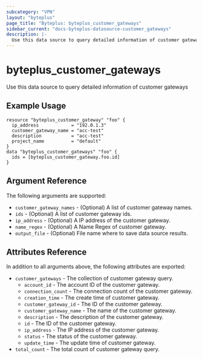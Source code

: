 ```yaml
---
subcategory: "VPN"
layout: "byteplus"
page_title: "Byteplus: byteplus_customer_gateways"
sidebar_current: "docs-byteplus-datasource-customer_gateways"
description: |-
  Use this data source to query detailed information of customer gateways
---
```

# byteplus_customer_gateways
Use this data source to query detailed information of customer gateways
## Example Usage
```hcl
resource "byteplus_customer_gateway" "foo" {
  ip_address            = "192.0.1.3"
  customer_gateway_name = "acc-test"
  description           = "acc-test"
  project_name          = "default"
}
data "byteplus_customer_gateways" "foo" {
  ids = [byteplus_customer_gateway.foo.id]
}
```
## Argument Reference
The following arguments are supported:
* `customer_gateway_names` - (Optional) A list of customer gateway names.
* `ids` - (Optional) A list of customer gateway ids.
* `ip_address` - (Optional) A IP address of the customer gateway.
* `name_regex` - (Optional) A Name Regex of customer gateway.
* `output_file` - (Optional) File name where to save data source results.

## Attributes Reference
In addition to all arguments above, the following attributes are exported:
* `customer_gateways` - The collection of customer gateway query.
    * `account_id` - The account ID of the customer gateway.
    * `connection_count` - The connection count of the customer gateway.
    * `creation_time` - The create time of customer gateway.
    * `customer_gateway_id` - The ID of the customer gateway.
    * `customer_gateway_name` - The name of the customer gateway.
    * `description` - The description of the customer gateway.
    * `id` - The ID of the customer gateway.
    * `ip_address` - The IP address of the customer gateway.
    * `status` - The status of the customer gateway.
    * `update_time` - The update time of customer gateway.
* `total_count` - The total count of customer gateway query.


